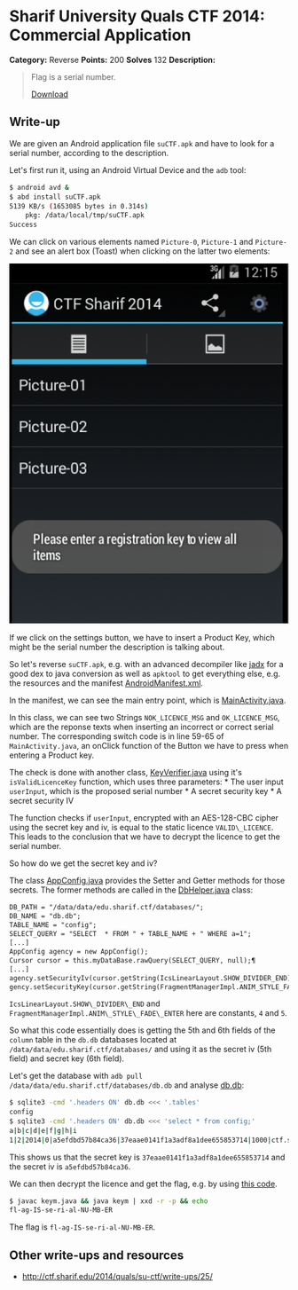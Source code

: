 # Sharif University Quals CTF 2014: Commercial Application

**Category:** Reverse
**Points:** 200
**Solves** 132
**Description:**

> Flag is a serial number.
>
> [Download](suCTF.apk)

## Write-up

We are given an Android application file `suCTF.apk` and have to look for a serial number, according to the description.

Let's first run it, using an Android Virtual Device and the `adb` tool:

```bash
$ android avd &
$ abd install suCTF.apk
5139 KB/s (1653085 bytes in 0.314s)
	pkg: /data/local/tmp/suCTF.apk
Success
```

We can click on various elements named `Picture-0`, `Picture-1` and `Picture-2` and see an alert box (Toast) when clicking on the latter two elements:

![](pics.png)

If we click on the settings button, we have to insert a Product Key, which might be the serial number the description is talking about.

So let's reverse `suCTF.apk`, e.g. with an advanced decompiler like [jadx](https://github.com/skylot/jadx) for a good dex to java conversion as well as `apktool` to get everything else, e.g. the resources and the manifest [AndroidManifest.xml](AndroidManifest.xml).

In the manifest, we can see the main entry point, which is [MainActivity.java](MainActivity.java).

In this class, we can see two Strings `NOK_LICENCE_MSG` and `OK_LICENCE_MSG`, which are the reponse texts when inserting an incorrect or correct serial number. The corresponding switch code is in line 59-65 of `MainActivity.java`, an onClick function of the Button we have to press when entering a Product key.

The check is done with another class, [KeyVerifier.java](KeyVerifier.java) using it's `isValidLicenceKey` function, which uses three parameters:
	* The user input `userInput`, which is the proposed serial number
	* A secret security key
	* A secret security IV

The function checks if `userInput`, encrypted with an AES-128-CBC cipher using the secret key and iv, is equal to the static licence `VALID\_LICENCE`. This leads to the conclusion that we have to decrypt the licence to get the serial number.

So how do we get the secret key and iv?

The class [AppConfig.java](AppConfig.java) provides the Setter and Getter methods for those secrets. The former methods are called in the [DbHelper.java](DBHelper.java) class:

```
DB_PATH = "/data/data/edu.sharif.ctf/databases/";
DB_NAME = "db.db";
TABLE_NAME = "config";
SELECT_QUERY = "SELECT  * FROM " + TABLE_NAME + " WHERE a=1";
[...]
AppConfig agency = new AppConfig();
Cursor cursor = this.myDataBase.rawQuery(SELECT_QUERY, null);¶
[...]
agency.setSecurityIv(cursor.getString(IcsLinearLayout.SHOW_DIVIDER_END));
gency.setSecurityKey(cursor.getString(FragmentManagerImpl.ANIM_STYLE_FADE_ENTER));
```

`IcsLinearLayout.SHOW\_DIVIDER\_END` and `FragmentManagerImpl.ANIM\_STYLE\_FADE\_ENTER` here are constants, `4` and `5`.

So what this code essentially does is getting the 5th and 6th fields of the `column` table in the `db.db` databases located at `/data/data/edu.sharif.ctf/databases/` and using it as the secret iv (5th field) and secret key (6th field).

Let's get the database with `adb pull /data/data/edu.sharif.ctf/databases/db.db` and analyse [db.db](db.db):

```bash
$ sqlite3 -cmd '.headers ON' db.db <<< '.tables'
config
$ sqlite3 -cmd '.headers ON' db.db <<< 'select * from config;'
a|b|c|d|e|f|g|h|i
1|2|2014|0|a5efdbd57b84ca36|37eaae0141f1a3adf8a1dee655853714|1000|ctf.sharif.edu|9
```

This shows us that the secret key is `37eaae0141f1a3adf8a1dee655853714` and the secret iv is `a5efdbd57b84ca36`.

We can then decrypt the licence and get the flag, e.g. by using [this code](keym.java).

```bash
$ javac keym.java && java keym | xxd -r -p && echo
fl-ag-IS-se-ri-al-NU-MB-ER
```

The flag is `fl-ag-IS-se-ri-al-NU-MB-ER`.
## Other write-ups and resources

* <http://ctf.sharif.edu/2014/quals/su-ctf/write-ups/25/>
